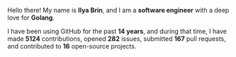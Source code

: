 Hello there! My name is **Ilya Brin**, and I am a **software engineer** with a deep love for **Golang**.

I have been using GitHub for the past **14 years**, and during that time, I have made **5124** contributions, opened **282** issues, submitted **167** pull requests, and contributed to **16** open-source projects.

